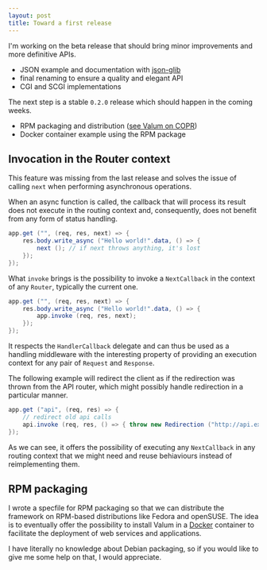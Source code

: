 ```yaml
---
layout: post
title: Toward a first release
---
```


I'm working on the beta release that should bring minor improvements and more
definitive APIs.

 - JSON example and documentation with [json-glib](https://wiki.gnome.org/Projects/JsonGlib)
 - final renaming to ensure a quality and elegant API
 - CGI and SCGI implementations

The next step is a stable `0.2.0` release which should happen in the coming
weeks.

 - RPM packaging and distribution ([see Valum on COPR](https://copr.fedoraproject.org/coprs/arteymix/valum/))
 - Docker container example using the RPM package


Invocation in the Router context
--------------------------------

This feature was missing from the last release and solves the issue of calling
`next` when performing asynchronous operations.

When an async function is called, the callback that will process its result
does not execute in the routing context and, consequently, does not benefit
from any form of status handling.

```csharp
app.get ("", (req, res, next) => {
    res.body.write_async ("Hello world!".data, () => {
        next (); // if next throws anything, it's lost
    });
});
```

What `invoke` brings is the possibility to invoke a `NextCallback` in the
context of any `Router`, typically the current one.

```csharp
app.get ("", (req, res, next) => {
    res.body.write_async ("Hello world!".data, () => {
        app.invoke (req, res, next);
    });
});
```

It respects the `HandlerCallback` delegate and can thus be used as a handling
middleware with the interesting property of providing an execution context for
any pair of `Request` and `Response`.

The following example will redirect the client as if the redirection was thrown
from the API router, which might possibly handle redirection in a particular
manner.

```csharp
app.get ("api", (req, res) => {
    // redirect old api calls
    api.invoke (req, res, () => { throw new Redirection ("http://api.example.com"); })
});
```

As we can see, it offers the possibility of executing any `NextCallback` in any
routing context that we might need and reuse behiaviours instead of
reimplementing them.

RPM packaging
-------------

I wrote a specfile for RPM packaging so that we can distribute the framework on
RPM-based distributions like Fedora and openSUSE. The idea is to eventually
offer the possibility to install Valum in a [Docker](https://www.docker.com/)
container to facilitate the deployment of web services and applications.

I have literally no knowledge about Debian packaging, so if you would like to
give me some help on that, I would appreciate.

